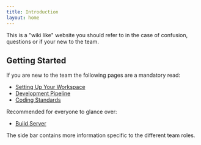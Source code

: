 ```yaml
---
title: Introduction
layout: home
---
```


This is a "wiki like" website you should refer to in the case of confusion, questions or if your new to the team.

## Getting Started

If you are new to the team the following pages are a mandatory read:

* [Setting Up Your Workspace]({{site.url}}/workspace)
* [Development Pipeline]({{site.url}}/dev_pipeline)
* [Coding Standards]({{site.url}}/style)

Recommended for everyone to glance over:

* [Build Server]({{site.url}}/build_server)

The side bar contains more information specific to the different team roles.
